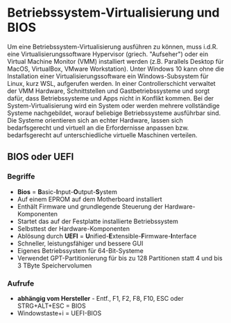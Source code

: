 # Betriebssystem-Virtualisierung und BIOS

Um eine Betriebssystem-Virtualisierung ausführen zu können, muss i.d.R. eine Virtualisierungssoftware Hypervisor (griech. "Aufseher") oder ein Virtual Machine Monitor (VMM)
installiert werden (z.B. Parallels Desktop für MacOS, VirtualBox, VMware Workstation). Unter Windows 10 kann ohne die Installation einer Virtualisierungssoftware ein Windows-Subsystem
für Linux, kurz WSL, aufgerufen werden.
In einer Controllerschicht verwaltet der VMM Hardware, Schnittstellen und Gastbetriebssysteme und sorgt dafür, dass Betriebssysteme und Apps nicht in Konflikt kommen.
Bei der System-Virtualisierung wird ein System oder werden mehrere vollständige Systeme nachgebildet, worauf beliebige Betriebssysteme ausführbar sind. 
Die Systeme orientieren sich an echter Hardware, lassen sich bedarfsgerecht und virtuell an die Erfordernisse anpassen bzw. bedarfsgerecht auf unterschiedliche
virtuelle Maschinen verteilen.

## BIOS oder UEFI

### Begriffe
- **Bios** = **B**asic-**I**nput-**O**utput-**S**ystem
- Auf einem EPROM auf dem Motherboard installiert
- Enthält Firmware und grundlegende Steuerung der Hardware-Komponenten
- Startet das auf der Festplatte installierte Betriebssystem
- Selbsttest der Hardware-Komponenten
- Ablösung durch **UEFI** = **U**nified-**E**xtensible-**F**irmware-**I**nterface
- Schneller, leistungsfähiger und bessere GUI
- Eigenes Betriebssystem für 64-Bit-Systeme
- Verwendet GPT-Partitionierung für bis zu 128 Partitionen statt 4 und bis 3 TByte Speichervolumen

### Aufrufe
- **abhängig vom Hersteller** - Entf., F1, F2, F8, F10, ESC oder STRG+ALT+ESC = BIOS
- Windowstaste+i = UEFI-BIOS

